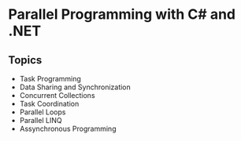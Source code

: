 ﻿# Parallel Programming with C# and .NET

## Topics

- Task Programming
- Data Sharing and Synchronization
- Concurrent Collections
- Task Coordination
- Parallel Loops
- Parallel LINQ
- Assynchronous Programming